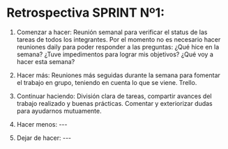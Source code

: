 # Retrospectiva SPRINT Nº1:

1. Comenzar a hacer: Reunión semanal para verificar el status de las tareas de todos los integrantes.
Por el momento no es necesario hacer reuniones daily para poder responder a las preguntas:
¿Qué hice en la semana?
¿Tuve impedimentos para lograr mis objetivos?
¿Qué voy a hacer esta semana?

2. Hacer más: Reuniones más seguidas durante la semana para fomentar el trabajo en grupo, teniendo en cuenta lo que se viene. Trello.

3. Continuar haciendo: División clara de tareas, compartir avances del trabajo realizado y buenas prácticas. Comentar y exteriorizar dudas para ayudarnos mutuamente.

4. Hacer menos: ---

5. Dejar de hacer: ---